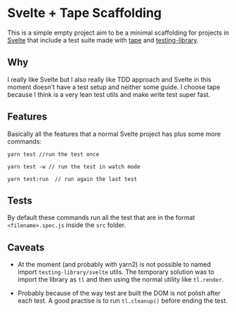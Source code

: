 # Svelte + Tape Scaffolding

This is a simple empty project aim to be a minimal scaffolding for projects in
[Svelte](https://svelte.dev/) that include a test suite made with
[tape](https://github.com/substack/tape) and
[testing-library](https://testing-library.com/docs/svelte-testing-library/intro).

## Why

I really like Svelte but I also really like TDD approach and Svelte in this moment
doesn't have a test setup and neither some guide. I choose tape because I think is a
very lean test utils and make write test super fast.

## Features

Basically all the features that a normal Svelte project has plus some more commands:

```
yarn test //run the test once

yarn test -w // run the test in watch mode

yarn test:run  // run again the last test
```

## Tests

By default these commands run all the test that are in the format `<filename>.spec.js`
inside the `src` folder.

## Caveats

- At the moment (and probably with yarn2) is not possible to named import
  `testing-library/svelte` utils. The temporary solution was to import the library
  as `tl` and then using the normal utility like `tl.render`.

- Probably because of the way test are built the DOM is not polish after each test.
  A good practise is to run `tl.cleanup()` before ending the test.
